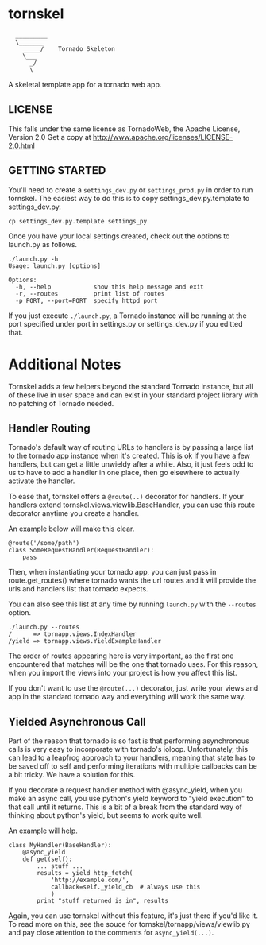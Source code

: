   
tornskel
========    

      _________
      \_______
        _____/    Tornado Skeleton
        \___
          _/
          \

A skeletal template app for a tornado web app.

LICENSE
-------

This falls under the same license as TornadoWeb,
the Apache License, Version 2.0
Get a copy at http://www.apache.org/licenses/LICENSE-2.0.html

GETTING STARTED
---------------

You'll need to create a `settings_dev.py` or `settings_prod.py` in order to run
tornskel.  The easiest way to do this is to copy settings_dev.py.template to
settings_dev.py.

    cp settings_dev.py.template settings_py

Once you have your local settings created, check out the options to launch.py
as follows.

	./launch.py -h
	Usage: launch.py [options]

	Options:
	  -h, --help            show this help message and exit
	  -r, --routes          print list of routes
	  -p PORT, --port=PORT  specify httpd port

If you just execute `./launch.py`, a Tornado instance will be running at the
port specified under port in settings.py or settings_dev.py if you
editted that.

Additional Notes
================

Tornskel adds a few helpers beyond the standard Tornado instance, but all of
these live in user space and can exist in your standard project library with no
patching of Tornado needed.

Handler Routing
---------------

Tornado's default way of routing URLs to handlers is by passing a large
list to the tornado app instance when it's created.  This is ok if you have a
few handlers, but can get a little unwieldy after a while.  Also, it just feels
odd to us to have to add a handler in one place, then go elsewhere to actually
activate the handler.

To ease that, tornskel offers a `@route(..)` decorator for handlers.  If your
handlers extend tornskel.views.viewlib.BaseHandler, you can use this route
decorator anytime you create a handler.

An example below will make this clear.

    @route('/some/path')
    class SomeRequestHandler(RequestHandler):
        pass

Then, when instantiating your tornado app, you can just pass in
route.get_routes() where tornado wants the url routes and it will provide the
urls and handlers list that tornado expects.

You can also see this list at any time by running `launch.py` with the
`--routes` option.

    ./launch.py --routes
    /      => tornapp.views.IndexHandler
    /yield => tornapp.views.YieldExampleHandler

The order of routes appearing here is very important, as the first one
encountered that matches will be the one that tornado uses.  For this reason,
when you import the views into your project is how you affect this list.

If you don't want to use the `@route(...)` decorator, just write your views and
app in the standard tornado way and everything will work the same way.


Yielded Asynchronous Call
-------------------------

Part of the reason that tornado is so fast is that performing asynchronous
calls is very easy to incorporate with tornado's ioloop.  Unfortunately, this
can lead to a leapfrog approach to your handlers, meaning that state has to be
saved off to self and performing iterations with multiple callbacks can be a
bit tricky.  We have a solution for this.

If you decorate a request handler method with @async_yield, when you make an
async call, you use python's yield keyword to "yield execution" to that call
until it returns.  This is a bit of a break from the standard way of thinking
about python's yield, but seems to work quite well.

An example will help.

    class MyHandler(BaseHandler):
        @async_yield
        def get(self):
            ... stuff ...
            results = yield http_fetch(
                'http://example.com/',
                callback=self._yield_cb  # always use this
                )
            print "stuff returned is in", results

Again, you can use tornskel without this feature, it's just there if you'd like
it.  To read more on this, see the souce for tornskel/tornapp/views/viewlib.py and pay close attention to the comments for `async_yield(...)`.

